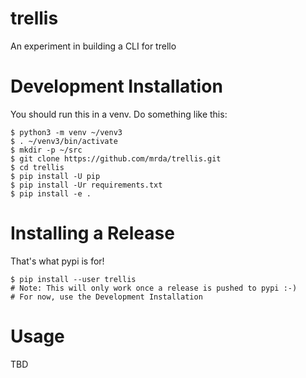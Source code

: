 trellis
=======
An experiment in building a CLI for trello

Development Installation
========================

You should run this in a venv. Do something like this:

```
$ python3 -m venv ~/venv3
$ . ~/venv3/bin/activate
$ mkdir -p ~/src
$ git clone https://github.com/mrda/trellis.git
$ cd trellis
$ pip install -U pip
$ pip install -Ur requirements.txt
$ pip install -e .
```

Installing a Release
====================

That's what pypi is for!

```
$ pip install --user trellis
# Note: This will only work once a release is pushed to pypi :-)
# For now, use the Development Installation
```

Usage
=====
TBD
